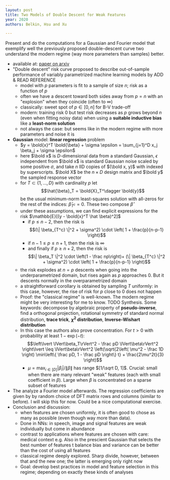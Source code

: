 ```yaml
---
layout: post
title: Two Models of Double Descent for Weak Features
year: 2020
authors: Belkin, Hsu and Xu

---
```


Present and do the computations for a Gaussian and Fourier model that exemplify well the previously proposed double-descent curve two understand the modern regime (way more parameters than samples) better.

<!--more-->

- available at: [paper on arxiv](https://arxiv.org/abs/1903.07571)
- "Double descent" risk curve proposed to describe out-of-sample performance of variably parametrized machine learning models by ADD & READ REFERENCE
  - model with $p$ parameters is fit to a sample of size $n$; risk as a function of $p$
  - often we have a descent toward both sides away from $p=n$ with an "explosion" when they coincide (often to $\infty$)
  - classically: sweet spot of $p \in [0,n]$ for B-V trade-off
  -  modern: training risk 0 but test risk decreases as $p$ grows beyond $n$ (even when fitting noisy data) when using a **suitable inductive bias** like a **least-norm solution**
  - not always the case: but seems like in the modern regime with more parameters and noise it is
- **Gaussian** model: **linear regression** problem
  - $y = \bold{x}^T \bold{\beta} + \sigma \epsilon = \sum_{j=1}^D x_j \beta_j + \sigma \epsilon$
  - here $\bold x$ is $D$-dimensional data from a standard Gaussian, $\epsilon$ independent from $\bold x$ is standard Gaussian noise scaled by some positive $\sigma$, and take $n$ IID copies of $(\bold x, y)$ with indexed by superscripts. $\bold X$ be the $n \times D$ design matrix and $\bold y$ the sampled response vector
  - for $T \subset \{1,\dots,D\}$ with cardinality $p$ let 
    $$\hat{\beta}_T = \bold{X}_T^\dagger \bold{y}$$
    be the usual minimum-norm least-squares solution with all-zeros for the rest of the indices: $\hat{\beta}_{T^c} = 0$. These two compose $\hat{\beta}$
  - under these assumptions, we can find explicit expressions for the risk $\mathbb{E}[(y - \bold{x}^T \hat \beta)^2]$
    - if $p \leq n - 2$, then the risk is
      $$(\| \beta_{T^c} \|^2 + \sigma^2) \cdot \left( 1 + \frac{p}{n-p-1} \right)$$
    - if $n-1 \leq p \leq n+1$, then the risk is $\infty$
    - and finally if $p \geq n+2$, then the risk is 
      $$\| \beta_T \|^2 \cdot \left(1 - \frac np\right)+  (\| \beta_{T^c} \|^2 + \sigma^2) \cdot \left( 1 + \frac{p}{n-p-1} \right)$$
  - the risk explodes at $n=p$ descents when going into the underparametrized domain, but rises again as $p$ approaches 0. But it descents normally in the overparametrized domain
  - a straightforward corollary is obtained by sampling $T$ uniformly: in this case, however, the rise of risk for $p$ close to 0 does not happen
  - Proof: the "classical regime" is well-known. The modern regime might be very interesting for me to know. TODO Synthesis. Some keywords: decompose by algebraic property of **pseudo-inverse**, find a orthogonal projection, rotational symmetry of standard normal distribution, **trace trick**, **$\chi^2$ distribution**, **Inverse-Wishart distribution**
  - In this case the authors also prove concentration. For $t > 0$ with probability at least $1-\exp(-t)$:
    $$\left\lvert \lVert\beta_T\rVert^2 - \frac pD \lVert\beta\rVert^2 \right\lvert \leq \lVert\beta\rVert^2 \left(\sqrt{2\left( \mu^2 - \frac 1D \right) \min\left\{ \frac pD, 1 - \frac pD \right\} t} + \frac{2\mu^2t}{3} \right)$$
    - $\mu = \max_{i \in [D]} \lvert \beta_i \rvert / \lVert \beta \rVert$ has range $[1/\sqrt D, 1]$. Crucial: small when there are many relevant "weak" features (each with small coefficient in $\beta$). Large when $\beta$ is concentrated on a sparse subset of features
- The analyze a Fourier model afterwards. The regression coefficients are given by by random choice of DFT matrix rows and columns (similar to before).  I will skip this for now. Could be a nice computational exercise.
- Conclusion and discussion: 
  - when features are chosen uniformly, it is often good to chose as many as possible (even though way more than data).
  - Done in NNs: in speech, image and signal features are weak individually but come in abundance
  - contrast to applications where features are chosen with care: medical context e.g. Also in the prescient Gaussian that selects the best number of features t balance bias and variance can be better than the cost of using all features
  - classical regime deeply explored. Sharp divide, however, between that and the new one; the latter is emerging only right now
  - Goal: develop best practices in model and feature selection in this regime; depending on exactly these kinds of analyses
